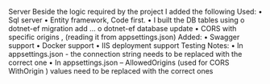 Server
Beside the logic required by the project I added the following 
Used:
•	Sql server
•	Entity framework, Code first.
•	I built the DB tables using 
o	dotnet-ef migration add …
o	dotnet-ef database update
•	CORS with specific origins , (reading it from appsettings.json)
Added:
•	Swagger support
•	Docker support
•	IIS deployment support
Testing Notes:
•	In appsettings.json - the connection string needs to be replaced with the correct one 
•	In appsettings.json – AllowedOrigins (used for CORS WithOrigin ) values need to be replaced with the correct ones

